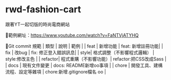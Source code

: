 # rwd-fashion-cart
跟著YT一起切版的時尚電商網站

🔸範例網址：https://www.youtube.com/watch?v=FaNTVjATYHQ

🔸Git commit 規範
| 類型 |  說明    | 範例 |
| feat | 新增功能 | feat: 新增註冊功能|
| fix  | 改bug    | fix: 修正登入錯誤訊息|
| style| 格式調整（不影響程式邏輯） | style:修改主色 |
| refactor| 程式重購（不影響功能）| refactor:把CSS改成Sass |
| docs | 現有文件變更 | docs: README新增oo事項 |
| chore | 開發工具、建構流程、設定等雜項 | chore:新增.gitignore檔名 oo |

